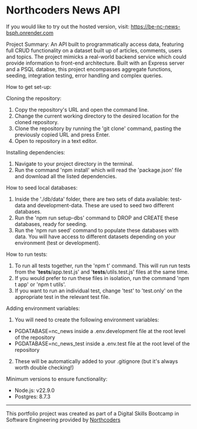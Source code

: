 # Northcoders News API

If you would like to try out the hosted version, visit: https://be-nc-news-bsph.onrender.com

Project Summary:
An API built to programmatically access data, featuring full CRUD functionality on a dataset built up of articles, comments, users and topics.
The project mimicks a real-world backend service which could provide information to front-end architecture.
Built with an Express server and a PSQL databse, this project encompasses aggregate functions, seeding, integration testing, error handling and complex queries.

How to get set-up:

Cloning the repository:
1) Copy the repository's URL and open the command line.
2) Change the current working directory to the desired location for the cloned repository.
3) Clone the repository by running the 'git clone' command, pasting the previously copied URL and press Enter.
4) Open to repository in a text editor.

Installing dependencies:
1) Navigate to your project directory in the terminal.
2) Run the command 'npm install' which will read the 'package.json' file and download all the listed dependencies.

How to seed local databases:
1) Inside the './db/data' folder, there are two sets of data available: test-data and development-data. These are used to seed two different databases.
2) Run the 'npm run setup-dbs' command to DROP and CREATE these databases, ready for seeding.
3) Run the 'npm run seed' command to populate these databases with data. You will have access to different datasets depending on your environment (test or development).

How to run tests:
1) To run all tests together, run the 'npm t' command. This will run run tests from the '__tests__/app.test.js' and '__tests__/utils.test.js' files at the same time.
2) If you would prefer to run these files in isolation, run the command 'npm t app' or 'npm t utils'.
3) If you want to run an individual test, change 'test' to 'test.only' on the appropriate test in the relevant test file.

Adding environment variables:
1) You will need to create the following environment variables:
- PGDATABASE=nc_news inside a .env.development file at the root level of the repository
- PGDATABASE=nc_news_test inside a .env.test file at the root level of the repository
2) These will be automatically added to your .gitignore (but it's always worth double checking!)

Minimum versions to ensure functionality:
- Node.js: v22.9.0
- Postgres: 8.7.3

--- 

This portfolio project was created as part of a Digital Skills Bootcamp in Software Engineering provided by [Northcoders](https://northcoders.com/)
